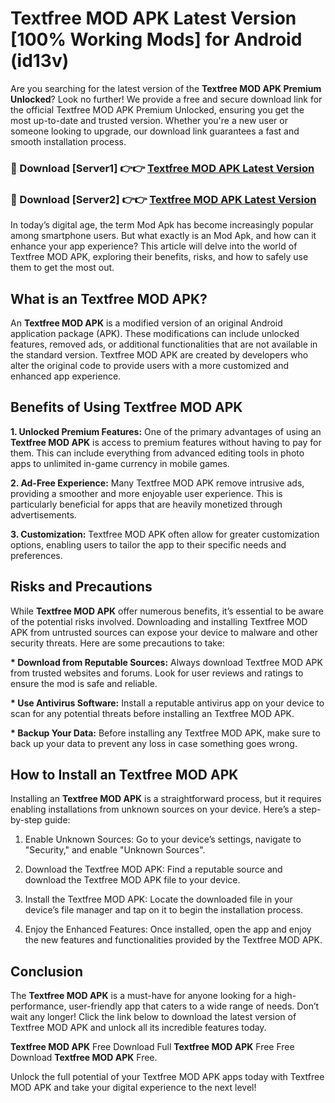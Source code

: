 # Textfree MOD APK Latest Version [100% Working Mods] for Android (id13v)

Are you searching for the latest version of the <strong>Textfree MOD APK Premium Unlocked</strong>? Look no further! We provide a free and secure download link for the official Textfree MOD APK Premium Unlocked, ensuring you get the most up-to-date and trusted version. Whether you're a new user or someone looking to upgrade, our download link guarantees a fast and smooth installation process.


<h3>🔴 Download [Server1] 👉👉 <a href="https://getmodsapk.pages.dev?q=Textfree+MOD+APK&ref=4R3">Textfree MOD APK Latest Version</a></h3>

<h3>🔴 Download [Server2] 👉👉 <a href="https://getmodsapk.pages.dev?q=Textfree+MOD+APK&ref=4R3">Textfree MOD APK Latest Version</a></h3>


In today’s digital age, the term Mod Apk has become increasingly popular among smartphone users. But what exactly is an Mod Apk, and how can it enhance your app experience? This article will delve into the world of Textfree MOD APK, exploring their benefits, risks, and how to safely use them to get the most out.


<h2>What is an Textfree MOD APK?</h2>

An <strong>Textfree MOD APK</strong> is a modified version of an original Android application package (APK). These modifications can include unlocked features, removed ads, or additional functionalities that are not available in the standard version. Textfree MOD APK are created by developers who alter the original code to provide users with a more customized and enhanced app experience.


<h2>Benefits of Using Textfree MOD APK</h2>

<strong> 1. Unlocked Premium Features:</strong> One of the primary advantages of using an <strong>Textfree MOD APK</strong> is access to premium features without having to pay for them. This can include everything from advanced editing tools in photo apps to unlimited in-game currency in mobile games.

<strong> 2. Ad-Free Experience:</strong> Many Textfree MOD APK remove intrusive ads, providing a smoother and more enjoyable user experience. This is particularly beneficial for apps that are heavily monetized through advertisements.

<strong> 3. Customization:</strong> Textfree MOD APK often allow for greater customization options, enabling users to tailor the app to their specific needs and preferences.


<h2>Risks and Precautions</h2>

While <strong>Textfree MOD APK</strong> offer numerous benefits, it’s essential to be aware of the potential risks involved. Downloading and installing Textfree MOD APK from untrusted sources can expose your device to malware and other security threats. Here are some precautions to take:

<strong> * Download from Reputable Sources:</strong> Always download Textfree MOD APK from trusted websites and forums. Look for user reviews and ratings to ensure the mod is safe and reliable.

<strong> * Use Antivirus Software:</strong> Install a reputable antivirus app on your device to scan for any potential threats before installing an Textfree MOD APK.

<strong> * Backup Your Data:</strong> Before installing any Textfree MOD APK, make sure to back up your data to prevent any loss in case something goes wrong.


<h2>How to Install an Textfree MOD APK</h2>

Installing an <strong>Textfree MOD APK</strong> is a straightforward process, but it requires enabling installations from unknown sources on your device. Here’s a step-by-step guide:

 1. Enable Unknown Sources: Go to your device’s settings, navigate to "Security," and enable "Unknown Sources".

 2. Download the Textfree MOD APK: Find a reputable source and download the Textfree MOD APK file to your device.

 3. Install the Textfree MOD APK: Locate the downloaded file in your device’s file manager and tap on it to begin the installation process.

 4. Enjoy the Enhanced Features: Once installed, open the app and enjoy the new features and functionalities provided by the Textfree MOD APK.


<h2><strong>Conclusion</strong></h2>

The <strong>Textfree MOD APK</strong> is a must-have for anyone looking for a high-performance, user-friendly app that caters to a wide range of needs. Don’t wait any longer! Click the link below to download the latest version of Textfree MOD APK and unlock all its incredible features today.

<strong>Textfree MOD APK</strong> Free Download Full <strong>Textfree MOD APK</strong> Free Free Download <strong>Textfree MOD APK</strong> Free.

Unlock the full potential of your Textfree MOD APK apps today with Textfree MOD APK and take your digital experience to the next level!